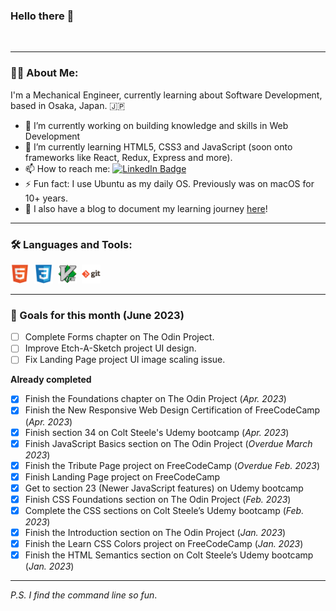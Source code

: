 ### Hello there 👋 ###
<img src="https://komarev.com/ghpvc/?username=hobyr&style=flat-square&color=blue" alt=""/>

<!--
**hobyr/hobyr** is a ✨ _special_ ✨ repository because its `README.md` (this file) appears on your GitHub profile.

Here are some ideas to get you started:

- 🔭 I’m currently working on ...
- 🌱 I’m currently learning ...
- 👯 I’m looking to collaborate on ...
- 🤔 I’m looking for help with ...
- 💬 Ask me about ...
- 📫 How to reach me: ...
- 😄 Pronouns: ...
- ⚡ Fun fact: ...
-->
---

### :man_technologist: About Me:

I'm a Mechanical Engineer, currently learning about Software Development, based in Osaka, Japan. :jp:

- 🔭 I’m currently working on building knowledge and skills in Web Development
- 🌱 I’m currently learning HTML5, CSS3 and JavaScript (soon onto frameworks like React, Redux, Express and more).
- 📫 How to reach me: [![LinkedIn Badge](https://img.shields.io/badge/LinkedIn-blue?style=plastic&logo=LinkedIn)](https://www.linkedin.com/in/hobyratefy)
- ⚡ Fun fact: I use Ubuntu as my daily OS. Previously was on macOS for 10+ years.
- 📝 I also have a blog to document my learning journey [here](https://hobyr.github.io)!

---

### :hammer_and_wrench: Languages and Tools:

<div>
  <img src="https://github.com/devicons/devicon/blob/master/icons/html5/html5-original.svg" title="HTML5" alt="HTML5" width="30" height="30"/>&nbsp;
  <img src="https://github.com/devicons/devicon/blob/master/icons/css3/css3-original.svg" title="CSS3" alt="CSS3" width="30" height="30"/>&nbsp;
  <img src="https://github.com/devicons/devicon/blob/master/icons/vim/vim-original.svg" title="Vim" alt="Vim" width="30" height="30"/>&nbsp;
  <img src="https://github.com/devicons/devicon/blob/master/icons/git/git-original-wordmark.svg" title="Git" **alt="Git" width="30" height="30"/>
</div>

---

### :checkered_flag: Goals for this month (June 2023)
- [ ] Complete Forms chapter on The Odin Project.
- [ ] Improve Etch-A-Sketch project UI design.
- [ ] Fix Landing Page project UI image scaling issue.

**Already completed**
- [x] Finish the Foundations chapter on The Odin Project (_Apr. 2023_)
- [x] Finish the New Responsive Web Design Certification of FreeCodeCamp (_Apr. 2023_)
- [x] Finish section 34 on Colt Steele's Udemy bootcamp (_Apr. 2023_)
- [x] Finish JavaScript Basics section on The Odin Project (_Overdue March 2023_)
- [x] Finish the Tribute Page project on FreeCodeCamp (_Overdue Feb. 2023_)
- [x] Finish Landing Page project on FreeCodeCamp
- [x] Get to section 23 (Newer JavaScript features) on Udemy bootcamp
- [x] Finish CSS Foundations section on The Odin Project (_Feb. 2023_)
- [x] Complete the CSS sections on Colt Steele’s Udemy bootcamp (_Feb. 2023_)
- [x] Finish the Introduction section on The Odin Project (_Jan. 2023_)
- [x] Finish the Learn CSS Colors project on FreeCodeCamp (_Jan. 2023_)
- [x] Finish the HTML Semantics section on Colt Steele’s Udemy bootcamp (_Jan. 2023_)

---

_P.S. I find the command line so fun_.
